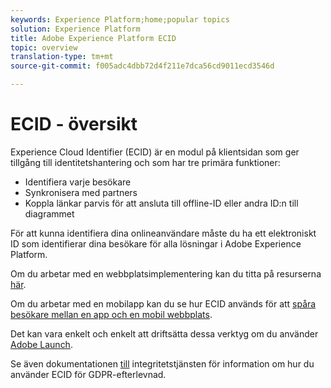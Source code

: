 ```yaml
---
keywords: Experience Platform;home;popular topics
solution: Experience Platform
title: Adobe Experience Platform ECID
topic: overview
translation-type: tm+mt
source-git-commit: f005adc4dbb72d4f211e7dca56cd9011ecd3546d

---
```



# ECID - översikt

Experience Cloud Identifier (ECID) är en modul på klientsidan som ger tillgång till identitetshantering och som har tre primära funktioner:

- Identifiera varje besökare
- Synkronisera med partners
- Koppla länkar parvis för att ansluta till offline-ID eller andra ID:n till diagrammet

För att kunna identifiera dina onlineanvändare måste du ha ett elektroniskt ID som identifierar dina besökare för alla lösningar i Adobe Experience Platform.

Om du arbetar med en webbplatsimplementering kan du titta på resurserna [här](https://marketing.adobe.com/resources/help/en_US/mcvid).

Om du arbetar med en mobilapp kan du se hur ECID används för att [spåra besökare mellan en app och en mobil webbplats](https://marketing.adobe.com/resources/help/en_US/mobile/ios/hybrid_app.html).

Det kan vara enkelt och enkelt att driftsätta dessa verktyg om du använder [Adobe Launch](https://docs.adobe.com/content/help/en/launch/using/overview.html).

Se även dokumentationen [till](../privacy-service/identity-data.md) integritetstjänsten för information om hur du använder ECID för GDPR-efterlevnad.

